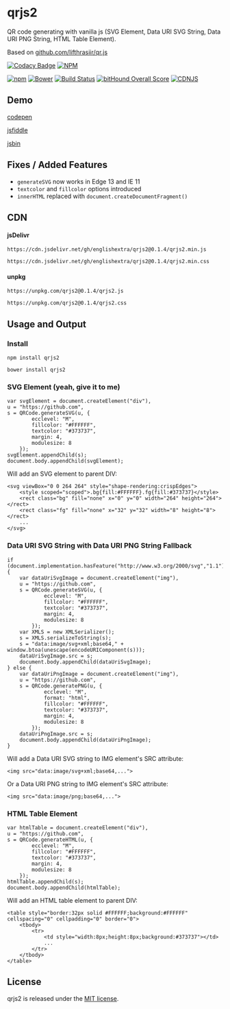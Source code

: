 # qrjs2
QR code generating with vanilla js (SVG Element, Data URI SVG String, Data URI PNG String, HTML Table Element).

Based on [github.com/lifthrasiir/qr.js](https://github.com/lifthrasiir/qr.js)

[![Codacy Badge](https://api.codacy.com/project/badge/Grade/031cf1474c704567afbb07b79ea63d82)](https://www.codacy.com/app/englishextra/qrjs2?utm_source=github.com&utm_medium=referral&utm_content=englishextra/qrjs2&utm_campaign=badger)
[![NPM](https://nodei.co/npm/qrjs2.png?downloads=true)](https://nodei.co/npm/qrjs2/)

[![npm](https://img.shields.io/npm/v/qrjs2.svg)](https://github.com/englishextra/qrjs2)
[![Bower](https://img.shields.io/bower/v/qrjs2.svg)](https://github.com/englishextra/qrjs2)
[![Build Status](https://travis-ci.org/englishextra/qrjs2.svg?branch=master)](https://travis-ci.org/englishextra/qrjs2)
[![bitHound Overall Score](https://www.bithound.io/github/englishextra/qrjs2/badges/score.svg)](https://www.bithound.io/github/englishextra/qrjs2)
[![CDNJS](https://img.shields.io/cdnjs/v/qrjs2.svg)](https://cdnjs.com/libraries/qrjs2)

## Demo

[codepen](https://codepen.io/englishextra/full/NpwjKW)

[jsfiddle](https://jsfiddle.net/englishextra/Lp37dL94/show/)

[jsbin](https://jsbin.com/hobetuh/)

## Fixes / Added Features

 - `generateSVG` now works in Edge 13 and IE 11
 - `textcolor` and `fillcolor` options introduced
 - `innerHTML` replaced with `document.createDocumentFragment()`

## CDN

#### jsDelivr

`https://cdn.jsdelivr.net/gh/englishextra/qrjs2@0.1.4/qrjs2.min.js`

`https://cdn.jsdelivr.net/gh/englishextra/qrjs2@0.1.4/qrjs2.min.css`

#### unpkg

`https://unpkg.com/qrjs2@0.1.4/qrjs2.js`

`https://unpkg.com/qrjs2@0.1.4/qrjs2.css`

## Usage and Output

### Install

```
npm install qrjs2
```
```
bower install qrjs2
```

### SVG Element (yeah, give it to me)

```
var svgElement = document.createElement("div"),
u = "https://github.com",
s = QRCode.generateSVG(u, {
		ecclevel: "M",
		fillcolor: "#FFFFFF",
		textcolor: "#373737",
		margin: 4,
		modulesize: 8
	});
svgElement.appendChild(s);
document.body.appendChild(svgElement);
```
Will add an SVG element to parent DIV:
```
<svg viewBox="0 0 264 264" style="shape-rendering:crispEdges">
	<style scoped="scoped">.bg{fill:#FFFFFF}.fg{fill:#373737}</style>
	<rect class="bg" fill="none" x="0" y="0" width="264" height="264"></rect>
 	<rect class="fg" fill="none" x="32" y="32" width="8" height="8"></rect>
    ...
</svg>
```

### Data URI SVG String with Data URI PNG String Fallback

```
if (document.implementation.hasFeature("http://www.w3.org/2000/svg","1.1")) {
	var dataUriSvgImage = document.createElement("img"),
	u = "https://github.com",
	s = QRCode.generateSVG(u, {
			ecclevel: "M",
			fillcolor: "#FFFFFF",
			textcolor: "#373737",
			margin: 4,
			modulesize: 8
		});
	var XMLS = new XMLSerializer();
	s = XMLS.serializeToString(s);
	s = "data:image/svg+xml;base64," + window.btoa(unescape(encodeURIComponent(s)));
	dataUriSvgImage.src = s;
	document.body.appendChild(dataUriSvgImage);
} else {
	var dataUriPngImage = document.createElement("img"),
	u = "https://github.com",
	s = QRCode.generatePNG(u, {
			ecclevel: "M",
			format: "html",
			fillcolor: "#FFFFFF",
			textcolor: "#373737",
			margin: 4,
			modulesize: 8
		});
	dataUriPngImage.src = s;
	document.body.appendChild(dataUriPngImage);
}
```
Will add a Data URI SVG string to IMG element's SRC attribute:
```
<img src="data:image/svg+xml;base64,...">
```
Or a Data URI PNG string to IMG element's SRC attribute:
```
<img src="data:image/png;base64,...">
```

### HTML Table Element

```
var htmlTable = document.createElement("div"),
u = "https://github.com",
s = QRCode.generateHTML(u, {
		ecclevel: "M",
		fillcolor: "#FFFFFF",
		textcolor: "#373737",
		margin: 4,
		modulesize: 8
	});
htmlTable.appendChild(s);
document.body.appendChild(htmlTable);
```
Will add an HTML table element to parent DIV:
```
<table style="border:32px solid #FFFFFF;background:#FFFFFF" cellspacing="0" cellpadding="0" border="0">
	<tbody>
    	<tr>
        	<td style="width:8px;height:8px;background:#373737"></td>
			...
		</tr>
	</tbody>
</table>
```
## License

qrjs2 is released under the [MIT license](https://opensource.org/licenses/MIT).